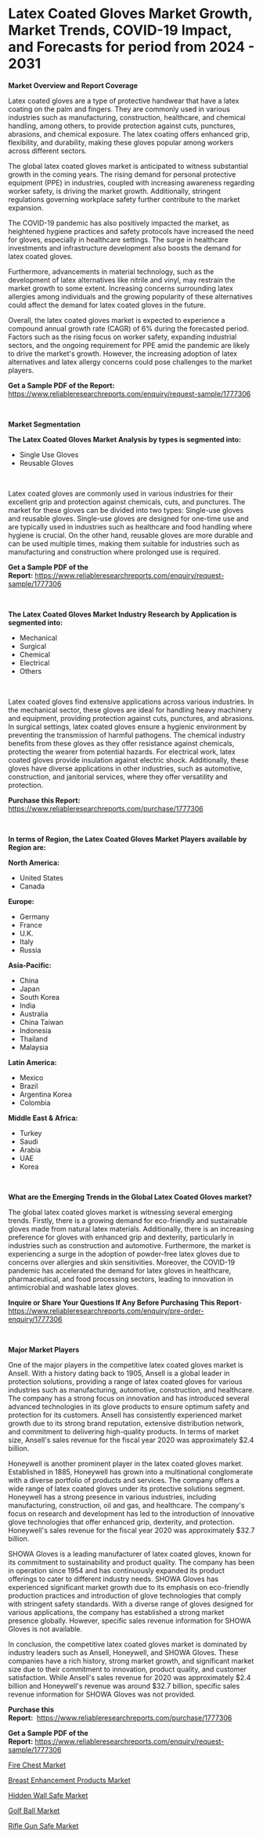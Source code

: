 <p><h1>Latex Coated Gloves Market Growth, Market Trends, COVID-19 Impact, and Forecasts for period from 2024 - 2031</h1></p><p><strong>Market Overview and Report Coverage</strong></p>
<p><p>Latex coated gloves are a type of protective handwear that have a latex coating on the palm and fingers. They are commonly used in various industries such as manufacturing, construction, healthcare, and chemical handling, among others, to provide protection against cuts, punctures, abrasions, and chemical exposure. The latex coating offers enhanced grip, flexibility, and durability, making these gloves popular among workers across different sectors.</p><p>The global latex coated gloves market is anticipated to witness substantial growth in the coming years. The rising demand for personal protective equipment (PPE) in industries, coupled with increasing awareness regarding worker safety, is driving the market growth. Additionally, stringent regulations governing workplace safety further contribute to the market expansion.</p><p>The COVID-19 pandemic has also positively impacted the market, as heightened hygiene practices and safety protocols have increased the need for gloves, especially in healthcare settings. The surge in healthcare investments and infrastructure development also boosts the demand for latex coated gloves.</p><p>Furthermore, advancements in material technology, such as the development of latex alternatives like nitrile and vinyl, may restrain the market growth to some extent. Increasing concerns surrounding latex allergies among individuals and the growing popularity of these alternatives could affect the demand for latex coated gloves in the future.</p><p>Overall, the latex coated gloves market is expected to experience a compound annual growth rate (CAGR) of 6% during the forecasted period. Factors such as the rising focus on worker safety, expanding industrial sectors, and the ongoing requirement for PPE amid the pandemic are likely to drive the market's growth. However, the increasing adoption of latex alternatives and latex allergy concerns could pose challenges to the market players.</p></p>
<p><strong>Get a Sample PDF of the Report:</strong> <a href="https://www.reliableresearchreports.com/enquiry/request-sample/1777306">https://www.reliableresearchreports.com/enquiry/request-sample/1777306</a></p>
<p>&nbsp;</p>
<p><strong>Market Segmentation</strong></p>
<p><strong>The Latex Coated Gloves Market Analysis by types is segmented into:</strong></p>
<p><ul><li>Single Use Gloves</li><li>Reusable Gloves</li></ul></p>
<p>&nbsp;</p>
<p><p>Latex coated gloves are commonly used in various industries for their excellent grip and protection against chemicals, cuts, and punctures. The market for these gloves can be divided into two types: Single-use gloves and reusable gloves. Single-use gloves are designed for one-time use and are typically used in industries such as healthcare and food handling where hygiene is crucial. On the other hand, reusable gloves are more durable and can be used multiple times, making them suitable for industries such as manufacturing and construction where prolonged use is required.</p></p>
<p><strong>Get a Sample PDF of the Report:</strong>&nbsp;<a href="https://www.reliableresearchreports.com/enquiry/request-sample/1777306">https://www.reliableresearchreports.com/enquiry/request-sample/1777306</a></p>
<p>&nbsp;</p>
<p><strong>The Latex Coated Gloves Market Industry Research by Application is segmented into:</strong></p>
<p><ul><li>Mechanical</li><li>Surgical</li><li>Chemical</li><li>Electrical</li><li>Others</li></ul></p>
<p>&nbsp;</p>
<p><p>Latex coated gloves find extensive applications across various industries. In the mechanical sector, these gloves are ideal for handling heavy machinery and equipment, providing protection against cuts, punctures, and abrasions. In surgical settings, latex coated gloves ensure a hygienic environment by preventing the transmission of harmful pathogens. The chemical industry benefits from these gloves as they offer resistance against chemicals, protecting the wearer from potential hazards. For electrical work, latex coated gloves provide insulation against electric shock. Additionally, these gloves have diverse applications in other industries, such as automotive, construction, and janitorial services, where they offer versatility and protection.</p></p>
<p><strong>Purchase this Report:</strong>&nbsp; <a href="https://www.reliableresearchreports.com/purchase/1777306">https://www.reliableresearchreports.com/purchase/1777306</a></p>
<p>&nbsp;</p>
<p><strong>In terms of Region, the Latex Coated Gloves Market Players available by Region are:</strong></p>
<p>
    <p> <strong> North America: </strong>
        <ul>
            <li>United States</li>
            <li>Canada</li>
        </ul>
        </p> 
    <p> <strong> Europe: </strong>
        <ul>
            <li>Germany</li>
            <li>France</li>
            <li>U.K.</li>
            <li>Italy</li>
            <li>Russia</li>
        </ul>
        </p> 
    <p> <strong> Asia-Pacific: </strong>
        <ul>
            <li>China</li>
            <li>Japan</li>
            <li>South Korea</li>
            <li>India</li>
            <li>Australia</li>
            <li>China Taiwan</li>
            <li>Indonesia</li>
            <li>Thailand</li>
            <li>Malaysia</li>
        </ul>
        </p> 
    <p> <strong> Latin America: </strong>
        <ul>
            <li>Mexico</li>
            <li>Brazil</li>
            <li>Argentina Korea</li>
            <li>Colombia</li>
        </ul>
        </p> 
    <p> <strong> Middle East & Africa: </strong>
        <ul>
            <li>Turkey</li>
            <li>Saudi</li>
            <li>Arabia</li>
            <li>UAE</li>
            <li>Korea</li>
        </ul>
    </p>
    </p>
<p>&nbsp;</p>
<p><strong>What are the Emerging Trends in the Global Latex Coated Gloves market?</strong></p>
<p><p>The global latex coated gloves market is witnessing several emerging trends. Firstly, there is a growing demand for eco-friendly and sustainable gloves made from natural latex materials. Additionally, there is an increasing preference for gloves with enhanced grip and dexterity, particularly in industries such as construction and automotive. Furthermore, the market is experiencing a surge in the adoption of powder-free latex gloves due to concerns over allergies and skin sensitivities. Moreover, the COVID-19 pandemic has accelerated the demand for latex gloves in healthcare, pharmaceutical, and food processing sectors, leading to innovation in antimicrobial and washable latex gloves.</p></p>
<p><strong>Inquire or Share Your Questions If Any Before Purchasing This Report</strong>- <a href="https://www.reliableresearchreports.com/enquiry/pre-order-enquiry/1777306">https://www.reliableresearchreports.com/enquiry/pre-order-enquiry/1777306</a></p>
<p>&nbsp;</p>
<p><strong>Major Market Players</strong></p>
<p><p>One of the major players in the competitive latex coated gloves market is Ansell. With a history dating back to 1905, Ansell is a global leader in protection solutions, providing a range of latex coated gloves for various industries such as manufacturing, automotive, construction, and healthcare. The company has a strong focus on innovation and has introduced several advanced technologies in its glove products to ensure optimum safety and protection for its customers. Ansell has consistently experienced market growth due to its strong brand reputation, extensive distribution network, and commitment to delivering high-quality products. In terms of market size, Ansell's sales revenue for the fiscal year 2020 was approximately $2.4 billion.</p><p>Honeywell is another prominent player in the latex coated gloves market. Established in 1885, Honeywell has grown into a multinational conglomerate with a diverse portfolio of products and services. The company offers a wide range of latex coated gloves under its protective solutions segment. Honeywell has a strong presence in various industries, including manufacturing, construction, oil and gas, and healthcare. The company's focus on research and development has led to the introduction of innovative glove technologies that offer enhanced grip, dexterity, and protection. Honeywell's sales revenue for the fiscal year 2020 was approximately $32.7 billion.</p><p>SHOWA Gloves is a leading manufacturer of latex coated gloves, known for its commitment to sustainability and product quality. The company has been in operation since 1954 and has continuously expanded its product offerings to cater to different industry needs. SHOWA Gloves has experienced significant market growth due to its emphasis on eco-friendly production practices and introduction of glove technologies that comply with stringent safety standards. With a diverse range of gloves designed for various applications, the company has established a strong market presence globally. However, specific sales revenue information for SHOWA Gloves is not available.</p><p>In conclusion, the competitive latex coated gloves market is dominated by industry leaders such as Ansell, Honeywell, and SHOWA Gloves. These companies have a rich history, strong market growth, and significant market size due to their commitment to innovation, product quality, and customer satisfaction. While Ansell's sales revenue for 2020 was approximately $2.4 billion and Honeywell's revenue was around $32.7 billion, specific sales revenue information for SHOWA Gloves was not provided.</p></p>
<p><strong>Purchase this Report:</strong>&nbsp;&nbsp;<a href="https://www.reliableresearchreports.com/purchase/1777306">https://www.reliableresearchreports.com/purchase/1777306</a></p>
<p></p>
<p><strong>Get a Sample PDF of the Report:</strong>&nbsp;<a href="https://www.reliableresearchreports.com/enquiry/request-sample/1777306">https://www.reliableresearchreports.com/enquiry/request-sample/1777306</a></p>
<p><p><a href="https://github.com/merzlyukov93/Market-Research-Report-List-2/blob/main/fire-chest-market.md">Fire Chest Market</a></p><p><a href="https://github.com/sofyaavrova/Market-Research-Report-List-2/blob/main/breast-enhancement-products-market.md">Breast Enhancement Products Market</a></p><p><a href="https://github.com/melchekhinf/Market-Research-Report-List-2/blob/main/hidden-wall-safe-market.md">Hidden Wall Safe Market</a></p><p><a href="https://github.com/kholmovskayalyudmila/Market-Research-Report-List-2/blob/main/golf-ball-market.md">Golf Ball Market</a></p><p><a href="https://github.com/sndrkn/Market-Research-Report-List-2/blob/main/rifle-gun-safe-market.md">Rifle Gun Safe Market</a></p></p>